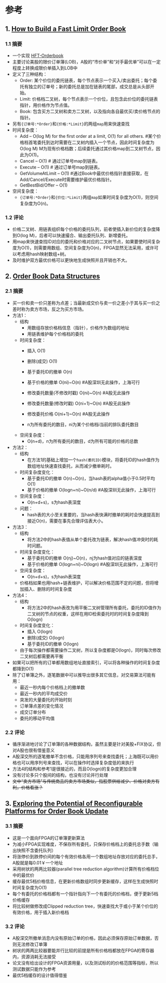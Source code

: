 # 参考

## 1. [How to Build a Fast Limit Order Book](/doc/ref_paper/howtohft_howtobuildafastlimitorderbook.pdf)

### 1.1 摘要

* 一个实现 [HFT-Orderbook](https://github.com/Crypto-toolbox/HFT-Orderbook)
* 主要讨论美股的限价订单簿(LOB)，A股的“市价单”和“对手最优单”可以在一定程度上转换成限价单插入到LOB中
* 定义了三种结构：
  * Order: 某个价位的委托链表，每个节点表示一个买入/卖出委托；每个委托有独立的订单号；新的委托总是加在链表的尾部，成交总是从头部开始。
  * Limit: 价格档二叉树，每个节点表示一个价位，且包含此价位的委托链表指针，用价格作为节点值。
  * Book: 包含买方二叉树和卖方二叉树，以及指向各自最优买/卖价格节点的指针。
* 另有```{订单号:*Order}```和```{价格:*Limit}```的两组```map```用来快速查找
* 时间复杂度：
  * Add – O(log M) for the first order at a limit, O(1) for all others. #某个价格档首笔委托到达时需要在二叉树内插入一个节点，因此时间复杂度为O(log M) M为现有价格档数；后续委托通过其价格map到二叉树节点，因此为O(1)。
  * Cancel – O(1) # 通过订单号map到链表。
  * Execute – O(1)    # 通过订单号map到链表。
  * GetVolumeAtLimit – O(1)   #通过Book中最优价格指针直接获取，在Add/Cancel/Execute时需要维护最优价格指针。
  * GetBestBid/Offer – O(1)
* 空间复杂度：
  * ```{订单号:*Order}```和```{价位:*Limit}```两组```map```如果时间复杂度为O(1)，则空间复杂度为O(n)。

### 1.2 评论

* 价格二叉树、用链表组织每个价格的委托队列，前者使插入新价位的复杂度降到O(log M)，后者可以快速撮合、输出委托队列、新增委托。
* 用map来快速查找ID对应的委托和价格对应的二叉树节点，如果要使时间复杂度为O(1)，则需要用数组、空间复杂度为O(n)，FPGA显然无法采用，或许可以考虑用hash映射数组+树。
* 及时维护双方最优价格可以更快地生成快照并且开销也不大。

## 2. [Order Book Data Structures](/doc/ref_paper/OrderBookDataStructures.pdf)

### 2.1 摘要

* 买一价和卖一价只差称为点差；当最新成交价与卖一价之差小于其与买一价之差时称为卖方市场，反之为买方市场。
* 方法1：
  * 结构
    * 用数组存放价格档信息（指针），价格作为数组的地址
    * 用链表维护每个价格档的委托
  * 时间复杂度：
    * 插入 O(1)
    * 删除(成交) O(1)
    * 基于委托ID的撤单 O(n)
    * 基于价格的撤单 O(ni)~O(n)  #A股深圳无此操作，上海可行
    * 修改委托数量(不修改时戳) O(ni)~O(n)    #A股无此操作
    * 修改委托数量(修改时戳) O(ni+1)~O(n)  #A股无此操作
    * 修改委托价格 O(ni+1)~O(n)  #A股无此操作

    * n为所有委托的数目，ni为某个价格档i当前的排队委托数目
  * 空间复杂度：
    * O(n+d)，n为所有委托的数目，d为所有可能的价格的总数
* 方法2：
  * 结构
    * 在方法1的基础上增加一个```hash(委托ID)```模块，将委托ID的hash值作为数组地址快速查找委托，从而减少撤单耗时。
  * 时间复杂度变化：
    * 基于委托ID的撤单 O(n)~O(n)，当hash表的alpha值小于0.5时平均O(1)
    * 基于价格的撤单 O(logn+ni)~O(n/d)  #A股深圳无此操作，上海可行
  * 空间复杂度：
    * O(n+d+s)，s为hash表深度
  * 问题：
    * hash表的大小至关重要的，当hash表快满时撤单的耗时会快速提高到接近O(n)，需要在事先合理评估表大小。
* 方法3：
  * 结构
    * 将方法2中的hash表值从单个委托改为链表，解决hash值冲突时的耗时问题。
  * 时间复杂度变化：
    * 基于委托ID的撤单 O(nj)~O(n)，nj为hash值对应的链表深度
    * 基于价格的撤单 O(logn+ni)~O(logn)  #A股深圳无此操作，上海可行
  * 空间复杂度：
    * O(n+d+s)，s为hash表深度
  * 价格档如果也用hash+链表维护，可以解决价格范围不定的问题，但将增加插入、删除的时间复杂度
* 方法4：
  * 结构
    * 将方法2中的hash表改为用平衡二叉树管理所有委托，委托的ID值作为二叉树的节点的权重，这样在用ID检索委托时的时间复杂度降到O(logn)
  * 时间复杂度变化：
    * 插入 O(logn)
    * 删除(成交) O(logn)
    * 基于委托ID的撤单 O(logn)
  * 由于每次操作都需要操作二叉树，所以复杂度都是O(logn)，同时每次修改二叉树后都需要再平衡
* 如果可以把所有的订单都用数组地址直接索引，可以将各种操作的时间复杂度都降到O(1)
* 除了订单簿之外，逐笔数据中可以推导出很多其它信息，对交易算法可能有用：
  * 最近一秒内每个价格档上的撤单数
  * 最近一秒内的平均成交价
  * 突发的大量委托的开始时刻
  * 订单簿点差的变化情况
  * 成交订单分布
  * 委托的移动平均值

### 2.2 评论

* 循序渐进地讨论了订单簿的各种数据结构，虽然主要是针对美股+FIX协议，但对A股也很有借鉴意义
* A股深交所的逐笔撤单不含价格，只能用序列号来查找委托；上海既可以用价格也可以用序列号来查找，可以在操作时选择复杂度低的来执行
* 方法4的结构和参考1是很接近的，而且O(logn)的复杂度更加合理
* 没有讨论多只个股间的结构，也没有讨论并行处理
* ~~文中“卖方市场”与传统商品的卖方市场类似，指股票供给减少、价格对卖方有利，价格看涨？~~

## 3. [Exploring the Potential of Reconfigurable Platforms for Order Book Update](/doc/ref_paper/ExploringthePotentialofReconfigurablePlatformsforOrderBookUpdate.pdf)

### 3.1 摘要

* 这是一个面向FPGA的订单簿更新算法
* 为减小FPGA实现难度，不保存所有委托，只保存价格档上的委托总手数（输出快照不含委托队列）
* 将涨停价到跌停价间的每个有效价格各用一个数组地址存放对应的委托总手，A股就是每0.01￥一个地址
* 采用树状的两两比较器(parallel tree reduction algorithm)计算所有价格档位中的最优价
* 缓存最优5档价格信息，在更新价格数组时同步更新缓存，这样在生成快照时时间复杂度为O(1)
* 每个有委托的价格档都有一个指针指向下一个有委托的价格档，便于更新5档价格缓存
* 将比较树做修改成Clipped reduction tree，快速查找大于或小于某个价位的有效价格，用于插入新价格档

### 3.2 评论

* A股深交所撤单消息内没有原始订单的价格，因此必须保存原始订单数据，否则无法修改订单簿
* 树状的两两比较器要能并行比较的前提是所有价格档都放在FPGA的寄存器内，资源消耗无法接受
* 论文没有给出设计的FPGA资源用量，以及测试标的的价格范围等指标，所以测试数据只能作为参考
* 最优5档缓存的设计值得借鉴

